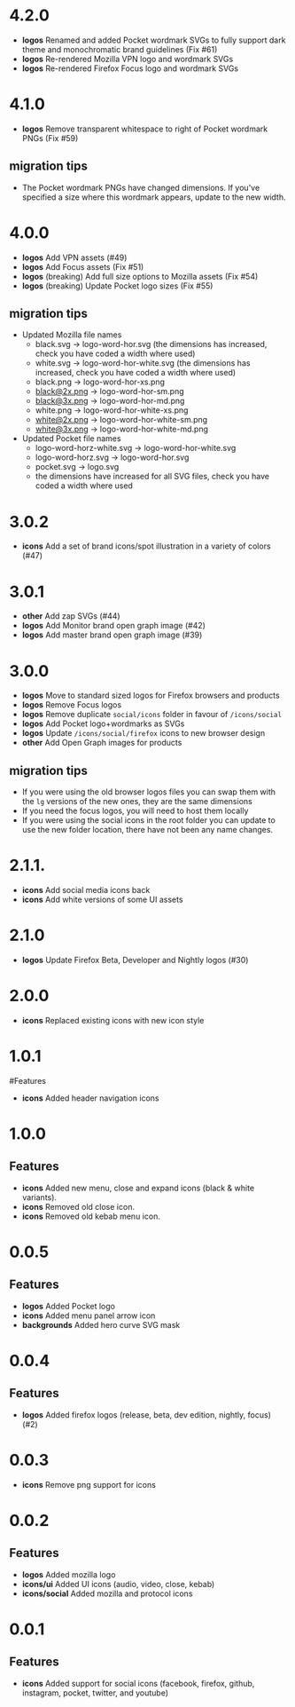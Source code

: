 # 4.2.0

* **logos** Renamed and added Pocket wordmark SVGs to fully support dark theme and monochromatic brand guidelines (Fix #61)
* **logos** Re-rendered Mozilla VPN logo and wordmark SVGs
* **logos** Re-rendered Firefox Focus logo and wordmark SVGs

# 4.1.0

* **logos** Remove transparent whitespace to right of Pocket wordmark PNGs (Fix #59)

## migration tips

* The Pocket wordmark PNGs have changed dimensions. If you've specified a size where this wordmark appears, update to the new width.

# 4.0.0

* **logos** Add VPN assets (#49)
* **logos** Add Focus assets (Fix #51)
* **logos** (breaking) Add full size options to Mozilla assets (Fix #54)
* **logos** (breaking) Update Pocket logo sizes (Fix #55)

## migration tips

* Updated Mozilla file names
    * black.svg -> logo-word-hor.svg (the dimensions has increased, check you have coded a width where used)
    * white.svg -> logo-word-hor-white.svg (the dimensions has increased, check you have coded a width where used)
    * black.png -> logo-word-hor-xs.png
    * black@2x.png -> logo-word-hor-sm.png
    * black@3x.png -> logo-word-hor-md.png
    * white.png -> logo-word-hor-white-xs.png
    * white@2x.png -> logo-word-hor-white-sm.png
    * white@3x.png -> logo-word-hor-white-md.png
* Updated Pocket file names
    * logo-word-horz-white.svg -> logo-word-hor-white.svg
    * logo-word-horz.svg -> logo-word-hor.svg
    * pocket.svg -> logo.svg
    * the dimensions have increased for all SVG files, check you have coded a width where used

# 3.0.2

* **icons** Add a set of brand icons/spot illustration in a variety of colors (#47)

# 3.0.1

* **other** Add zap SVGs (#44)
* **logos** Add Monitor brand open graph image (#42)
* **logos** Add master brand open graph image (#39)

# 3.0.0

* **logos** Move to standard sized logos for Firefox browsers and products
* **logos** Remove Focus logos
* **logos** Remove duplicate `social/icons` folder in favour of `/icons/social`
* **logos** Add Pocket logo+wordmarks as SVGs
* **logos** Update `/icons/social/firefox` icons to new browser design
* **other** Add Open Graph images for products

## migration tips

* If you were using the old browser logos files you can swap them with the `lg` versions of the new ones, they are the same dimensions
* If you need the focus logos, you will need to host them locally
* If you were using the social icons in the root folder you can update to use the new folder location, there have not been any name changes.

# 2.1.1.

* **icons** Add social media icons back
* **icons** Add white versions of some UI assets

# 2.1.0

* **logos** Update Firefox Beta, Developer and Nightly logos (#30)

# 2.0.0

* **icons** Replaced existing icons with new icon style

# 1.0.1

#Features

* **icons** Added header navigation icons

# 1.0.0

## Features

* **icons** Added new menu, close and expand icons (black & white variants).
* **icons** Removed old close icon.
* **icons** Removed old kebab menu icon.

# 0.0.5

## Features

* **logos** Added Pocket logo
* **icons** Added menu panel arrow icon
* **backgrounds** Added hero curve SVG mask

# 0.0.4

## Features

* **logos** Added firefox logos (release, beta, dev edition, nightly, focus) (#2)

# 0.0.3
* **icons** Remove png support for icons

# 0.0.2

## Features

* **logos** Added mozilla logo
* **icons/ui** Added UI icons (audio, video, close, kebab)
* **icons/social** Added mozilla and protocol icons

# 0.0.1

## Features

* **icons** Added support for social icons (facebook, firefox, github, instagram, pocket, twitter, and youtube)
